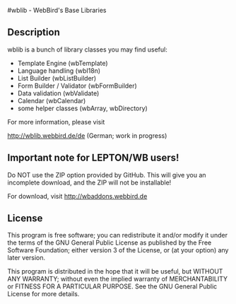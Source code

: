 #wblib - WebBird's Base Libraries

## Description

wblib is a bunch of library classes you may find useful:

+ Template Engine (wbTemplate)
+ Language handling (wbI18n)
+ List Builder (wbListBuilder)
+ Form Builder / Validator (wbFormBuilder)
+ Data validation (wbValidate)
+ Calendar (wbCalendar)
+ some helper classes (wbArray, wbDirectory)

For more information, please visit

http://wblib.webbird.de/de (German; work in progress)

## Important note for LEPTON/WB users!

Do NOT use the ZIP option provided by GitHub. This will give you an
incomplete download, and the ZIP will not be installable!

For download, visit http://wbaddons.webbird.de
    
## License

This program is free software; you can redistribute it and/or modify
it under the terms of the GNU General Public License as published by
the Free Software Foundation; either version 3 of the License, or (at
your option) any later version.

This program is distributed in the hope that it will be useful, but
WITHOUT ANY WARRANTY; without even the implied warranty of
MERCHANTABILITY or FITNESS FOR A PARTICULAR PURPOSE. See the GNU
General Public License for more details.